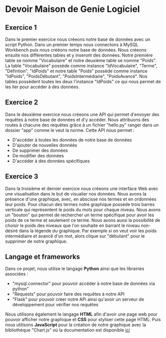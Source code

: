# Devoir Maison de Genie Logiciel


## Exercice 1 
Dans le premier exercice nous créeons notre base de données avec un script Python. Dans un premier temps nous connectons à MySQL Workbench puis nous crééons notre base de données. 
Nous créeons ensuite nos différentes tables et y inseront des données. Notre première table se nomme "Vocabulaire" et notre deuxième table se nomme "Poids". La table "Vocabulaire" possède comme
instance "IdVocabulaire", "Terme", "Défintion", "IdPoids" et notre table "Poids" possède comme instance "IdPoids", "PoidsDébutant", "PoidsIntermédiaire", "PoidsAvancé". Nos tables possèdent toutes les deux
l'instance "IdPoids" ce qui nous permet de les lier pour accéder à des données.

## Exercice 2 
Dans le deuxième exercice nous créeons une API qui permet d'envoyer des requêtes à notre base de données et d'y accéder. Nous attribuons des routes à chacune des requêtes grâce à un fichier "hello.py"
ranger dans un dossier "app" comme le veut la norme. Cette API nous permet : 
* D'accéder à toutes les données de notre base de données
* D'ajouter de nouvelles donnéés
* De supprimer des données
* De modifier des données
* D'accéder à des données spécifiques

## Exercice 3
Dans la troisième et dernier exercice nous créeons une interface Web avec une visualisation dans le but de visualier nos données. 
Nous avons la présence d'une graphique, avec, en abscisse nos termes et en ordonnées leur poids. Pour chacun des termes notre graphique possède trois barres verticale qui représentent
le poids du mots pour chaque niveau. Nous avons un "bouton" qui permet de rechercher un terme spécifique pour avoir les poids de ce terme et seulement ce terme. Nous avons aussi la possibilité de choisir le poids des niveaux que l'on souhaite en barrant le niveau non-désiré dans la légende du graphique. Par exemple si on veut voir les poids intermédiaire et avancé d'un mot, alors clique sur "débutant" pour le supprimer de notre graphique.

## Langage et frameworks
Dans ce projet, nous utilise le langage __Python__ ainsi que les librairies associées : 
* "mysql.connector" pour pouvoir accéder à notre base de données via python"
* "Requests" pour pouvoir faire des requêtes à notre API
* "Flask" pour pouvoir créer notre APi ainsi qu'avoir un serveur de développement pour vérifier nos requêtes

Nous utilisons également le langage __HTML__ afin d'avoir une page web pour pouvoir afficher notre graphique et __CSS__ pour styliser cette page HTML.
Puis nous utilisons __JavaScript__ pour la création de notre graphique avec la bibliothèque "Chart.js" où la documentation est disponible [ici](https://www.chartjs.org/docs/latest/getting-started/)



